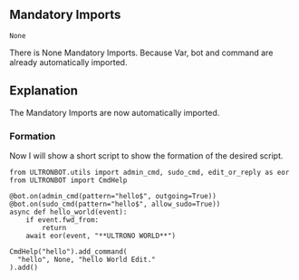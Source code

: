 ## Mandatory Imports
```python3
None
```
There is None Mandatory Imports. Because Var, bot and command are already automatically imported.

## Explanation
The Mandatory Imports are now automatically imported.

### Formation
Now I will show a short script to show the formation of the desired script.
```python3
from ULTRONBOT.utils import admin_cmd, sudo_cmd, edit_or_reply as eor
from ULTRONBOT import CmdHelp

@bot.on(admin_cmd(pattern="hello$", outgoing=True))
@bot.on(sudo_cmd(pattern="hello$", allow_sudo=True))
async def hello_world(event):
    if event.fwd_from:
        return
    await eor(event, "**ULTRONO WORLD**")

CmdHelp("hello").add_command(
  "hello", None, "hello World Edit."
).add()
```
